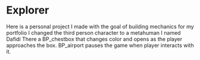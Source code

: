 # Explorer
Here is a personal project I made with the goal of building mechanics for my portfolio
I changed the third person character to a metahuman I named Dafidi
There a BP_chestbox that changes color and opens as the player approaches the box.
BP_airport pauses the game when player interacts with it.

